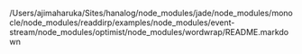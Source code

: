 /Users/ajimaharuka/Sites/hanalog/node_modules/jade/node_modules/monocle/node_modules/readdirp/examples/node_modules/event-stream/node_modules/optimist/node_modules/wordwrap/README.markdown